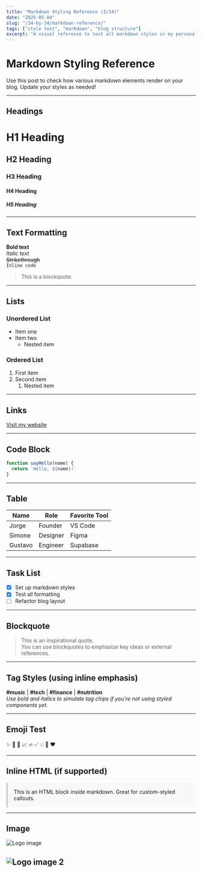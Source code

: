 ```yaml
---
title: "Markdown Styling Reference (3/34)"
date: "2025-05-04"
slug: "/34-by-34/markdown-reference/"
tags: ["style test", "markdown", "blog structure"]
excerpt: "A visual reference to test all markdown styles in my personal blog."
---
```


# Markdown Styling Reference

Use this post to check how various markdown elements render on your blog. Update your styles as needed!

---

## Headings

# H1 Heading

## H2 Heading

### H3 Heading

#### H4 Heading

##### H5 Heading

---

## Text Formatting

**Bold text**  
_Italic text_  
~~Strikethrough~~  
`Inline code`

> This is a blockquote.

---

## Lists

### Unordered List

- Item one
- Item two
  - Nested item

### Ordered List

1. First item
2. Second item
   1. Nested item

---

## Links

[Visit my website](https://jorgeviramontes.com)

---

## Code Block

```js
function sayHello(name) {
  return `Hello, ${name}!`
}
```

---

## Table

| Name    | Role     | Favorite Tool |
| ------- | -------- | ------------- |
| Jorge   | Founder  | VS Code       |
| Simone  | Designer | Figma         |
| Gustavo | Engineer | Supabase      |

---

## Task List

- [x] Set up markdown styles
- [x] Test all formatting
- [ ] Refactor blog layout

---

## Blockquote

> This is an inspirational quote.  
> You can use blockquotes to emphasize key ideas or external references.

---

## Tag Styles (using inline emphasis)

**#music** | **#tech** | **#finance** | **#nutrition**  
_Use bold and italics to simulate tag chips if you're not using styled components yet._

---

## Emoji Test

✨ 🎸 🧠 📈 🔥 ✅ 💡 🚀 ❤️

---

## Inline HTML (if supported)

<div style="background-color: #f9f9f9; padding: 1rem; border-left: 4px solid #ccc;">
  This is an HTML block inside markdown. Great for custom-styled callouts.
</div>

---

## Image

![Logo image](/images/jv.png)

![Logo image 2](/images/jv-logo-full-soft-cream.png)
---
